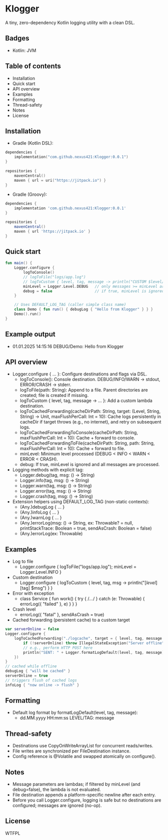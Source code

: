 # Klogger

A tiny, zero-dependency Kotlin logging utility with a clean DSL.

## Badges
- Kotlin: JVM

## Table of contents
- Installation
- Quick start
- API overview
- Examples
- Formatting
- Thread-safety
- Notes
- License

## Installation
- Gradle (Kotlin DSL):
```kotlin
dependencies {
    implementation("com.github.nexus421:Klogger:0.0.1")
}
    
repositories {
    mavenCentral()
    maven { url = uri("https://jitpack.io") }
}
```
- Gradle (Groovy):
```groovy
dependencies {
    implementation 'com.github.nexus421:Klogger:0.0.1'
}

repositories {
    mavenCentral()
    maven { url 'https://jitpack.io' }
}
```

## Quick start
```kotlin
fun main() {
    Logger.configure {
        logToConsole()
        // logToFile("logs/app.log")
        // logToCustom { level, tag, message -> println("CUSTOM $level/$tag: $message") }
        minLevel = Logger.Level.DEBUG   // only messages >= minLevel are processed
        debug = false                   // if true, minLevel is ignored
    }

    // Uses DEFAULT_LOG_TAG (caller simple class name)
    class Demo { fun run() { debugLog { "Hello from Klogger" } } }
    Demo().run()
}
```
## Example output
- 01.01.2025 14:15:16 DEBUG/Demo: Hello from Klogger

## API overview
- Logger.configure { ... }: Configure destinations and flags via DSL.
  - logToConsole(): Console destination. DEBUG/INFO/WARN -> stdout, ERROR/CRASH -> stderr.
  - logToFile(path: String): Append to a file. Parent directories are created; file is created if missing.
  - logToCustom { level, tag, message -> ... }: Add a custom lambda destination.
  - logToCachedForwarding(cacheDirPath: String, target: (Level, String, String) -> Unit, maxFlushPerCall: Int = 10):
    Cache logs persistently in cacheDir if target throws (e.g., no internet), and retry on subsequent logs.
  - logToCachedForwardingToConsole(cacheDirPath: String, maxFlushPerCall: Int = 10): Cache + forward to console.
  - logToCachedForwardingToFile(cacheDirPath: String, path: String, maxFlushPerCall: Int = 10): Cache + forward to file.
  - minLevel: Minimum level processed (DEBUG < INFO < WARN < ERROR < CRASH).
  - debug: If true, minLevel is ignored and all messages are processed.
- Logging methods with explicit tag:
  - Logger.debug(tag, msg: () -> String)
  - Logger.info(tag, msg: () -> String)
  - Logger.warn(tag, msg: () -> String)
  - Logger.error(tag, msg: () -> String)
  - Logger.crash(tag, msg: () -> String)
- Extension helpers using DEFAULT_LOG_TAG (non-static contexts):
  - (Any.)debugLog { ... }
  - (Any.)infoLog { ... }
  - (Any.)warnLog { ... }
  - (Any.)errorLog(msg: () -> String, ex: Throwable? = null, printStackTrace: Boolean = true, sendAsCrash: Boolean = false)
  - (Any.)errorLog(ex: Throwable)

## Examples
- Log to file
  - Logger.configure { logToFile("logs/app.log"); minLevel = Logger.Level.INFO }
- Custom destination
  - Logger.configure { logToCustom { level, tag, msg -> println("[$level][$tag] $msg") } }
- Error with exception
  - class Service { fun work() { try { /*...*/ } catch (e: Throwable) { errorLog({ "failed" }, e) } } }
- Crash level
  - errorLog({ "fatal" }, sendAsCrash = true)
- Cached forwarding (persistent cache) to a custom target
```kotlin
var serverOnline = false
Logger.configure {
    logToCachedForwarding("./logcache", target = { level, tag, message ->
        if (!serverOnline) throw IllegalStateException("Server offline")
        // e.g., perform HTTP POST here
        println("SENT: " + Logger.formatLogDefault(level, tag, message))
    })
}
// cached while offline
debugLog { "will be cached" }
serverOnline = true
// triggers flush of cached logs
infoLog { "now online -> flush" }
```

## Formatting
- Default log format by formatLogDefault(level, tag, message):
  - dd.MM.yyyy HH:mm:ss LEVEL/TAG: message
 
## Thread-safety
- Destinations use CopyOnWriteArrayList for concurrent reads/writes.
- File writes are synchronized per FileDestination instance.
- Config reference is @Volatile and swapped atomically on configure().
 
## Notes
- Message parameters are lambdas; if filtered by minLevel (and debug=false), the lambda is not evaluated.
- File destination appends a platform-specific newline after each entry.
- Before you call Logger.configure, logging is safe but no destinations are configured; messages are ignored (no-op).

## License
WTFPL
